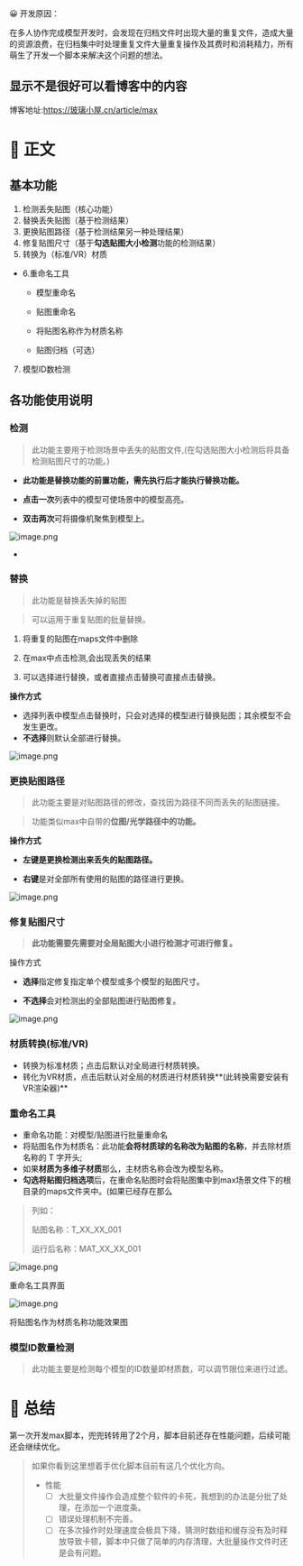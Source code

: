 
<aside>
😀 开发原因：

在多人协作完成模型开发时，会发现在归档文件时出现大量的重复文件，造成大量的资源浪费，在归档集中时处理重复文件大量重复操作及其费时和消耗精力，所有萌生了开发一个脚本来解决这个问题的想法。

</aside>

## 显示不是很好可以看博客中的内容
博客地址:https://玻璃小屋.cn/article/max

# 📝 正文

## 基本功能

1. 检测丢失贴图（核心功能）
2. 替换丢失贴图（基于检测结果）
3. 更换贴图路径（基于检测结果另一种处理结果）
4. 修复贴图尺寸（基于**勾选贴图大小检测**功能的检测结果）
5. 转换为（标准/VR）材质
- 6.重命名工具
    
    - 模型重命名
    
    - 贴图重命名
    
    - 将贴图名称作为材质名称
    
    - 贴图归档（可选）
    
7. 模型ID数检测

## 各功能使用说明

### 检测

> 此功能主要用于检测场景中丢失的贴图文件,(在勾选贴图大小检测后将具备检测贴图尺寸的功能。)
> 

- **此功能是替换功能的前置功能，需先执行后才能执行替换功能。**

- **点击一次**列表中的模型可使场景中的模型高亮。
- **双击两次**可将摄像机聚焦到模型上。

![image.png](/使用方式//imge/image.png)

- 

### 替换

> 此功能是替换丢失掉的贴图
> 

> 可以运用于重复贴图的批量替换。
> 
1. 将重复的贴图在maps文件中删除
2. 在max中点击检测,会出现丢失的结果

1. 可以选择进行替换，或者直接点击替换可直接点击替换。

**操作方式**

- 选择列表中模型点击替换时，只会对选择的模型进行替换贴图；其余模型不会发生更改。
- **不选择**则默认全部进行替换。

![image.png](/使用方式//imge/image%201.png)

### 更换贴图路径

> 此功能主要是对贴图路径的修改，查找因为路径不同而丢失的贴图链接。
> 

> 功能类似max中自带的**位图/光学路径中的功能。**
> 

**操作方式**

- **左键是更换检测出来丢失的贴图路径。**

- **右键**是对全部所有使用的贴图的路径进行更换。

![image.png](/使用方式//imge/image%202.png)

### 修复贴图尺寸

> **此功能需要先需要对全局贴图大小进行检测才可进行修复。**
> 

操作方式

- **选择**指定修复指定单个模型或多个模型的贴图尺寸。

- **不选择**会对检测出的全部贴图进行贴图修复。

![image.png](/使用方式//imge/image%203.png)

### 材质转换(标准/VR)

- 转换为标准材质；点击后默认对全局进行材质转换。
- 转化为VR材质，点击后默认对全局的材质进行材质转换**(此转换需要安装有VR渲染器)**

### 重命名工具

- 重命名功能：对模型/贴图进行批量重命名
- 将贴图名作为材质名：此功能**会将材质球的名称改为贴图的名称**，并去除材质名称的 T 字开头;
- 如果**材质为多维子材质**那么，主材质名称会改为模型名称。
- **勾选将贴图归档选项**后，在重命名贴图时会将贴图集中到max场景文件下的根目录的maps文件夹中。(如果已经存在那么

> 列如：
> 
> 
> 贴图名称：T_XX_XX_001
> 
> 运行后名称：MAT_XX_XX_001
> 

![image.png](/使用方式//imge/image%204.png)

重命名工具界面

![image.png](/使用方式//imge/image%205.png)

将贴图名作为材质名称功能效果图

### 模型ID数量检测

> 此功能主要是检测每个模型的ID数量即材质数，可以调节限位来进行过滤。
> 

# 🤗 总结

第一次开发max脚本，兜兜转转用了2个月，脚本目前还存在性能问题，后续可能还会继续优化。

> 如果你看到这里想着手优化脚本目前有这几个优化方向。
> 
> - 性能
>     - [ ]  大批量文件操作会造成整个软件的卡死，我想到的办法是分批了处理，在添加一个进度条。
>     - [ ]  错误处理机制不完善。
>     - [ ]  在多次操作时处理速度会极具下降，猜测时数组和缓存没有及时释放导致卡顿，脚本中只做了简单的内存清理，大批量操作文件时还是会有问题。
